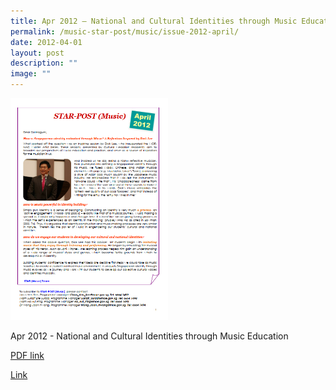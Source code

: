```yaml
---
title: Apr 2012 – National and Cultural Identities through Music Education
permalink: /music-star-post/music/issue-2012-april/
date: 2012-04-01
layout: post
description: ""
image: ""
---
```

<img src="/images/fbfbd.png" 
     style="width:50%">
		 
Apr 2012 - National and Cultural Identities through Music Education

[PDF link](/files/0195b1a9d_u8890.pdf)

[Link](https://www.star.moe.edu.sg/star/slot/resource_star/pf01/0195b1a9d_u8890.pdf)
